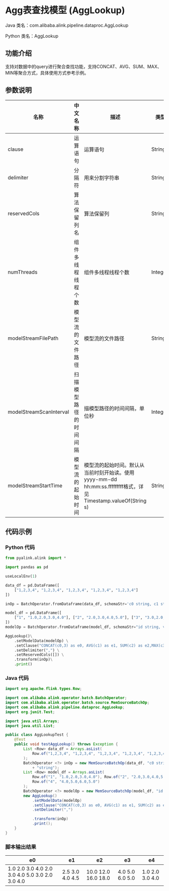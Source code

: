 # Agg表查找模型 (AggLookup)
Java 类名：com.alibaba.alink.pipeline.dataproc.AggLookup

Python 类名：AggLookup


## 功能介绍
支持对数据中的query进行聚合查找功能，支持CONCAT、AVG、SUM、MAX、MIN等聚合方式，具体使用方式参考示例。

## 参数说明

| 名称 | 中文名称 | 描述 | 类型 | 是否必须？ | 默认值 |
| --- | --- | --- | --- | --- | --- |
| clause | 运算语句 | 运算语句 | String | ✓ |  |
| delimiter | 分隔符 | 用来分割字符串 | String |  | " " |
| reservedCols | 算法保留列名 | 算法保留列 | String[] |  | null |
| numThreads | 组件多线程线程个数 | 组件多线程线程个数 | Integer |  | 1 |
| modelStreamFilePath | 模型流的文件路径 | 模型流的文件路径 | String |  | null |
| modelStreamScanInterval | 扫描模型路径的时间间隔 | 描模型路径的时间间隔，单位秒 | Integer |  | 10 |
| modelStreamStartTime | 模型流的起始时间 | 模型流的起始时间。默认从当前时刻开始读。使用yyyy-mm-dd hh:mm:ss.fffffffff格式，详见Timestamp.valueOf(String s) | String |  | null |


## 代码示例
### Python 代码
```python
from pyalink.alink import *

import pandas as pd

useLocalEnv(1)

data_df = pd.DataFrame([
    ["1,2,3,4", "1,2,3,4", "1,2,3,4", "1,2,3,4", "1,2,3,4"]
])

inOp = BatchOperator.fromDataframe(data_df, schemaStr='c0 string, c1 string, c2 string, c3 string, c4 string')

model_df = pd.DataFrame([
    ["1", "1.0,2.0,3.0,4.0"], ["2", "2.0,3.0,4.0,5.0"], ["3", "3.0,2.0,3.0,4.0"],["4", "4.0,5.0,6.0,5.0"]
])
modelOp = BatchOperator.fromDataframe(model_df, schemaStr="id string, vec string")

AggLookup()\
    .setModelData(modelOp) \
    .setClause("CONCAT(c0,3) as e0, AVG(c1) as e1, SUM(c2) as e2,MAX(c3) as e3,MIN(c4) as e4") \
    .setDelimiter(",") \
    .setReservedCols([]) \
    .transform(inOp)\
    .print()
```
### Java 代码
```java
import org.apache.flink.types.Row;

import com.alibaba.alink.operator.batch.BatchOperator;
import com.alibaba.alink.operator.batch.source.MemSourceBatchOp;
import com.alibaba.alink.pipeline.dataproc.AggLookup;
import org.junit.Test;

import java.util.Arrays;
import java.util.List;

public class AggLookupTest {
	@Test
	public void testAggLookup() throws Exception {
		List <Row> data_df = Arrays.asList(
			Row.of("1,2,3,4", "1,2,3,4", "1,2,3,4", "1,2,3,4", "1,2,3,4")
		);
		BatchOperator <?> inOp = new MemSourceBatchOp(data_df, "c0 string, c1 string, c2 string, c3 string, c4 "
			+ "string");
		List <Row> model_df = Arrays.asList(
			Row.of("1", "1.0,2.0,3.0,4.0"), Row.of("2", "2.0,3.0,4.0,5.0"), Row.of("3", "3.0,2.0,3.0,4.0"),
			Row.of("4", "4.0,5.0,6.0,5.0")
		);
		BatchOperator <?> modelOp = new MemSourceBatchOp(model_df, "id string, vec string");
		new AggLookup()
			.setModelData(modelOp)
			.setClause("CONCAT(c0,3) as e0, AVG(c1) as e1, SUM(c2) as e2,MAX(c3) as e3,MIN(c4) as e4")
			.setDelimiter(",")

			.transform(inOp)
			.print();
	}
}
```

### 脚本输出结果
| e0                                              | e1              | e2                  | e3              | e4              |
| ----------------------------------------------- | --------------- | ------------------- | --------------- | --------------- |
| 1.0 2.0 3.0 4.0 2.0 3.0 4.0 5.0 3.0 2.0 3.0 4.0 | 2.5 3.0 4.0 4.5 | 10.0 12.0 16.0 18.0 | 4.0 5.0 6.0 5.0 | 1.0 2.0 3.0 4.0 |
